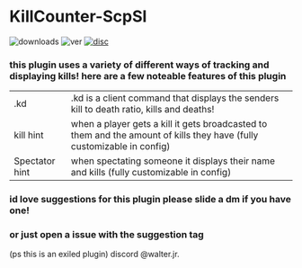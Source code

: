 # KillCounter-ScpSl
![downloads](https://img.shields.io/github/downloads/Waltuhs/KillCounter-ScpSl/total?logo=github&style=for-the-badge)
![ver](https://img.shields.io/github/v/release/Waltuhs/KillCounter-ScpSl?include_prereleases&logo=github&style=for-the-badge)
[![disc](https://img.shields.io/discord/1235681501849321482?label=Discord&logo=discord&style=for-the-badge)](https://discord.gg/MQAcPFJRkR)
### this plugin uses a variety of different ways of tracking and displaying kills!  here are a few noteable features of this plugin

| |  |
| --- | --- |
| .kd | .kd is a client command that displays the senders kill to death ratio, kills and deaths! |
| kill hint | when a player gets a kill it gets broadcasted to them and the amount of kills they have (fully customizable in config) |
| Spectator hint | when spectating someone it displays their name and kills (fully customizable in config) |

### id love suggestions for this plugin please slide a dm if you have one!
### or just open a issue with the suggestion tag
(ps this is an exiled plugin)
discord @walter.jr.
